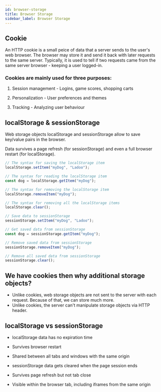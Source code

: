 ```yaml
---
id: browser-storage
title: Browser Storage
sidebar_label: Browser Storage
---
```


## Cookie

An HTTP cookie is a small peice of data that a server sends to the user's web browser. The browser may store it and send it back with later requests to the same server. Typically, it is used to tell if two requests came from the same server browser - keeping a user logged-in.

### Cookies are mainly used for three purposes:

1. Session management - Logins, game scores, shopping carts

2. Personalization - User preferences and themes

3. Tracking - Analyzing user behaviour

## localStorage & sessionStorage

Web storage objects localStorage and sessionStorage allow to save key/value pairs in the browser.

Data survives a page refresh (for sessionStorage) and even a full browser restart (for localStorage).

```js
// The syntax for saving the localStorage item
localStorage.setItem("myDog", "Ladoo");

// The syntax for reading the localStorage item
const dog = localStorage.getItem("myDog");

// The syntax for removing the localStorage item
localStorage.removeItem("myDog");

// The syntax for removing all the localStorage items
localStorage.clear();
```

```js
// Save data to sessionStorage
sessionStorage.setItem("myDog", "Ladoo");

// Get saved data from sessionStorage
const dog = sessionStorage.getItem("myDog");

// Remove saved data from sessionStorage
sessionStorage.removeItem("myDog");

// Remove all saved data from sessionStorage
sessionStorage.clear();
```

## We have cookies then why additional storage objects?

- Unlike cookies, web storage objects are not sent to the server with each request. Because of that, we can store much more.
- Unlike cookies, the server can't manipulate storage objects via HTTP header.

## localStorage vs sessionStorage

- localStorage data has no expiration time
- Survives browser restart
- Shared between all tabs and windows with the same origin

- sessionStorage data gets cleared when the page session ends
- Survives page refresh but not tab close
- Visible within the browser tab, including iframes from the same origin
